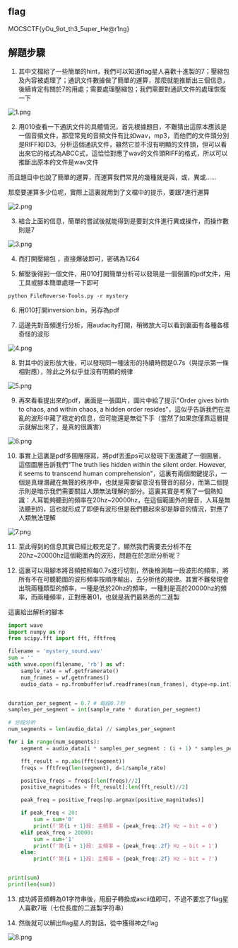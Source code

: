 ## flag

MOCSCTF{yOu_9ot_th3_5uper_He@r1ng}

## 解題步驟

1. 其中文檔給了一些簡單的hint，我們可以知道flag星人喜歡十進製的7；壓縮包及內容被處理了；通訊文件數據做了簡單的運算，那麼就能推斷出三個信息，後續肯定有關於7的用處；需要處理壓縮包；我們需要對通訊文件的處理恢復一下

![1.png](img/1.png)

2. 用010查看一下通訊文件的具體情況，首先根據題目，不難猜出這原本應該是一個音頻文件，那麼常見的音頻文件有比如wav，mp3，而他們的文件頭分別是RIFF和ID3。分析這個通訊文件，雖然它並不沒有明顯的文件頭，但可以看出來它的格式為ABCC式，這恰恰對應了wav的文件頭RIFF的格式，所以可以推斷出原本的文件是wav文件

而且題目中也說了簡單的運算，而運算我們常見的幾種就是與，或，異或…… 

那麼要運算多少位呢，實際上這裏就用到了文檔中的提示，要跟7進行運算

![2.png](img/2.png)

3. 結合上面的信息，簡單的嘗試後就能得到是要對文件進行異或操作，而操作數則是7

![3.png](img/3.png)

4. 而打開壓縮包 ，直接爆破即可，密碼為1264

5. 解壓後得到一個文件，用010打開簡單分析可以發現是一個倒置的pdf文件，用工具或腳本簡單處理一下即可
```
python FileReverse-Tools.py -r mystery
```
6. 用010打開inversion.bin，另存為pdf

7. 這邊先對音頻進行分析，用audacity打開，稍微放大可以看到裏面有各種各樣奇怪的波形

![4.png](img/4.png)

8. 對其中的波形放大後，可以發現同一種波形的持續時間是0.7s（與提示第一條相對應），除此之外似乎並沒有明顯的規律

![5.png](img/5.png)

9. 再來看看提出來的pdf，裏面是一張圖片，圖片中給了提示"Order gives birth to chaos, and within chaos, a hidden order resides"，這似乎告訴我們在混亂的波形中藏了穩定的信息，但可能還是無從下手（當然了如果您僅靠這層提示就解出來了，是真的很厲害）

![6.png](img/6.png)

10. 事實上這裏是pdf多圖層隱寫，將pdf丟進ps可以發現下面還藏了一個圖層，這個圖層告訴我們"The truth lies hidden within the silent order. However, it seems to transcend human comprehension"，這裏有兩個關鍵提示，一個是真理潛藏在無聲的秩序中，也就是需要留意沒有聲音的部分，而第二個提示則是暗示我們需要關註人類無法理解的部分。這裏其實是考察了一個熱知識：人耳能夠聽到的頻率在20hz~20000hz，在這個範圍外的聲音，人耳是無法聽到的，這也就形成了即便有波形但是我們聽起來卻是靜音的情況，對應了人類無法理解

![7.png](img/7.png)

11. 至此得到的信息其實已經比較充足了，顯然我們需要去分析不在20hz~20000hz這個範圍內的波形，問題在於怎麽分析呢？

12. 這裏可以用腳本將音頻按照每0.7s進行切割，然後檢測每一段波形的頻率，將所有不在可聽範圍的波形頻率按順序輸出，去分析他的規律。其實不難發現會出現兩種類型的頻率，一種是低於20hz的頻率，一種則是高於20000hz的頻率，而兩種頻率，正對應著01，也就是我們最熟悉的二進製

這裏給出解析的腳本

```python
import wave
import numpy as np
from scipy.fft import fft, fftfreq

filename = 'mystery_sound.wav'
sum = ''
with wave.open(filename, 'rb') as wf:
    sample_rate = wf.getframerate()
    num_frames = wf.getnframes()
    audio_data = np.frombuffer(wf.readframes(num_frames), dtype=np.int16)


duration_per_segment = 0.7 # 每段0.7秒
samples_per_segment = int(sample_rate * duration_per_segment)

# 分段分析
num_segments = len(audio_data) // samples_per_segment

for i in range(num_segments):
    segment = audio_data[i * samples_per_segment : (i + 1) * samples_per_segment]

    fft_result = np.abs(fft(segment))
    freqs = fftfreq(len(segment), d=1/sample_rate)

    positive_freqs = freqs[:len(freqs)//2]
    positive_magnitudes = fft_result[:len(fft_result)//2]

    peak_freq = positive_freqs[np.argmax(positive_magnitudes)]

    if peak_freq < 20:
        sum = sum+'0'
        print(f'第{i + 1}段: 主頻率 = {peak_freq:.2f} Hz → bit = 0')
    elif peak_freq > 20000:
        sum = sum+'1'
        print(f'第{i + 1}段: 主頻率 = {peak_freq:.2f} Hz → bit = 1')
    else:
        print(f'第{i + 1}段: 主頻率 = {peak_freq:.2f} Hz → bit = ?')


print(sum)
print(len(sum))
```

13. 成功將音頻轉為01字符串後，用廚子轉換成ascii值即可，不過不要忘了flag星人喜歡7哦（七位長度的二進製字符串）

14. 然後就可以解出flag星人的對話，從中獲得神之flag

![8.png](img/8.png)

